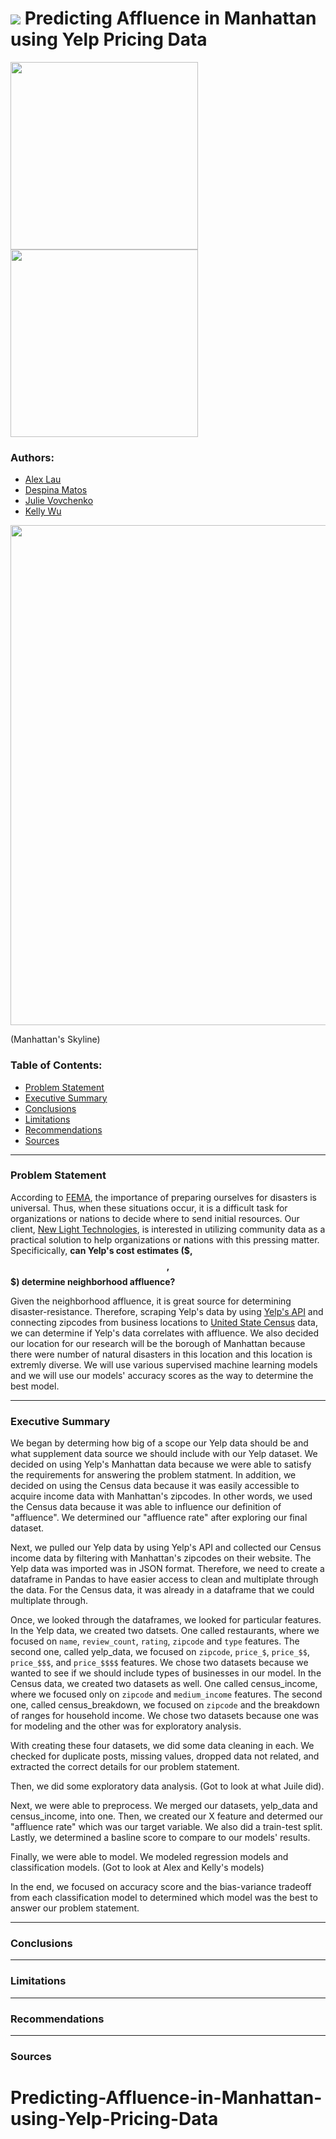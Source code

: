 # ![](https://ga-dash.s3.amazonaws.com/production/assets/logo-9f88ae6c9c3871690e33280fcf557f33.png) Predicting Affluence in Manhattan using Yelp Pricing Data


<img src="../images/yelp pic.png" width="300px">
<img src="../images/census pic.png" width="300px">

### Authors:
- [Alex Lau](https://www.linkedin.com/in/alex-lau-data-science/)
- [Despina Matos](https://www.linkedin.com/in/despina-matos/)
- [Julie Vovchenko](https://www.linkedin.com/in/julievovchenko/)
- [Kelly Wu](https://www.linkedin.com/in/kelly-wu-nj/)

<img src="../images/Manhattan Skyline.jpg" width="800px"> 

(Manhattan's Skyline)

### Table of Contents:

- [Problem Statement](#Problem-Statement)
- [Executive Summary](#Executive-Summary)
- [Conclusions](#Conclusions)
- [Limitations](#Limitations)
- [Recommendations](#Recommendations)
- [Sources](#Sources)

---
### Problem Statement

According to [FEMA](https://www.fema.gov/blog/2015-04-29/everyone-must-be-prepared-emergencies), the importance of preparing ourselves for disasters is universal. Thus, when these situations occur, it is a difficult task for organizations or nations to decide where to send initial resources. Our client, [New Light Technologies](https://newlighttechnologies.com/), is interested in utilizing community data as a practical solution to help organizations or nations with this pressing matter. Specificically, **can Yelp's cost estimates ($, $$, $$$) determine neighborhood affluence?** 

Given the neighborhood affluence, it is great source for determining disaster-resistance. Therefore, scraping Yelp's data by using [Yelp's API](https://www.yelp.com/fusion) and connecting zipcodes from business locations to [United State Census](https://2020census.gov/?cid=20002:%2Bus%20%2Bcensus:sem.ga:p:dm:en:&utm_source=sem.ga&utm_medium=p&utm_campaign=dm:en&utm_content=20002&utm_term=%2Bus%20%2Bcensus) data, we can determine if Yelp's data correlates with affluence. We also decided our location for our research will be the borough of Manhattan because there were number of natural disasters in this location and this location is extremly diverse.  We will use various supervised machine learning models and we will use our models' accuracy scores as the way to determine the best model.  


---

### Executive Summary

We began by determing how big of a scope our Yelp data should be and what supplement data source we should include with our Yelp dataset. We decided on using Yelp's Manhattan data because we were able to satisfy the requirements for answering the problem statment. In addition, we decided on using the Census data because it was easily accessible to acquire income data with Manhattan's zipcodes. In other words, we used the Census data because it was able to influence our definition of "affluence". We determined our "affluence rate" after exploring our final dataset.  

Next, we pulled our Yelp data by using Yelp's API and collected our Census income data by filtering with Manhattan's zipcodes on their website. The Yelp data was imported was in JSON format. Therefore, we need to create a dataframe in Pandas to have easier access to clean and multiplate through the data. For the Census data, it was already in a dataframe that we could multiplate through. 

Once, we looked through the dataframes, we looked for particular features. In the Yelp data, we created two datsets. One called restaurants, where we focused on `name`, `review_count`, `rating`, `zipcode` and `type` features. The second one, called yelp_data, we focused on `zipcode`, `price_$`, `price_$$`, `price_$$$`, and `price_$$$$` features. We chose two datasets because we wanted to see if we should include types of businesses in our model. In the Census data, we created two datasets as well. One called census_income, where we focused only on `zipcode` and `medium_income` features. The second one, called census_breakdown, we focused on `zipcode` and the breakdown of ranges for household income. We chose two datasets because one was for modeling and the other was for exploratory analysis. 

With creating these four datasets, we did some data cleaning in each. We checked for duplicate posts, missing values, dropped data not related, and extracted the correct details for our problem statement.

Then, we did some exploratory data analysis. (Got to look at what Juile did).

Next, we were able to preprocess. We merged our datasets, yelp_data and census_income, into one. Then, we created our X feature and determed our "affluence rate" which was our target variable. We also did a train-test split. Lastly, we determined a basline score to compare to our models' results.

Finally, we were able to model. We modeled regression models and classification models. (Got to look at Alex and Kelly's models)

In the end, we focused on accuracy score and the bias-variance tradeoff from each classification model to determined which model was the best to answer our problem statement.

---

### Conclusions 

---

### Limitations

---

### Recommendations

---

### Sources

# Predicting-Affluence-in-Manhattan-using-Yelp-Pricing-Data
